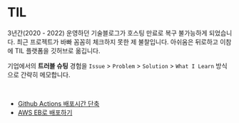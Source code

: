 # TIL

3년간(2020 - 2022) 운영하던 기술블로그가 호스팅 만료로 복구 불가능하게 되었습니다. 최근 프로젝트가 바빠 꼼꼼히 체크하지 못한 제 불찰입니다. 아쉬움은 뒤로하고 이참에 TIL 플랫폼을 깃허브로 옮깁니다.

기업에서의 **트러블 슈팅** 경험을 `Issue` > `Problem` > `Solution` > `What I Learn` 방식으로 간략히 메모합니다.

<br>

+ [Github Actions 배포시간 단축](https://github.com/hoonlocal/TIL/blob/main/trouble-shooting/GithubActions_%EB%B0%B0%ED%8F%AC%EC%8B%9C%EA%B0%84_%EB%8B%A8%EC%B6%95.md)
+ [AWS EB로 배포하기](https://github.com/hoonlocal/TIL/blob/main/trouble-shooting/AWS_EB%EB%A1%9C_%EB%B0%B0%ED%8F%AC%ED%95%98%EA%B8%B0.md)